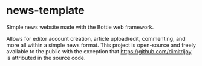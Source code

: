 # news-template
Simple news website made with the Bottle web framework.

Allows for editor account creation, article upload/edit, commenting, and more all within a simple news format. This project is open-source and freely available to the public with the exception that https://github.com/dimitrijoy is attributed in the source code.
